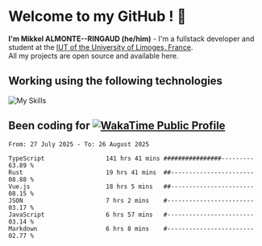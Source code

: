 # Welcome to my GitHub ! 🌃

**I'm Mikkel ALMONTE--RINGAUD (he/him)** - I'm a fullstack developer and student at the [IUT of the University of Limoges, France](https://iut.unilim.fr). \
All my projects are open source and available here.

## Working using the following technologies

![My Skills](https://skillicons.dev/icons?i=solidjs,pnpm,nodejs,ts,js,vercel,netlify,html,css,rust,astro,git,vue,md,electron,figma,github,bash,bun,cloudflare,py,tailwind,nginx,npm,tauri,vite,zig,yarn,windicss,dart,flutter,kotlin&theme=dark)

## Been coding for [![WakaTime Public Profile](https://wakatime.com/badge/user/0839e595-e07a-435c-8d59-ed95f2a3d6dd.svg?style=flat-square)](https://wakatime.com/@0839e595-e07a-435c-8d59-ed95f2a3d6dd)

<!--START_SECTION:waka-->

```plain
From: 27 July 2025 - To: 26 August 2025

TypeScript                 141 hrs 41 mins ################---------   63.89 %
Rust                       19 hrs 41 mins  ##-----------------------   08.88 %
Vue.js                     18 hrs 5 mins   ##-----------------------   08.15 %
JSON                       7 hrs 2 mins    #------------------------   03.17 %
JavaScript                 6 hrs 57 mins   #------------------------   03.14 %
Markdown                   6 hrs 8 mins    #------------------------   02.77 %
```

<!--END_SECTION:waka-->
